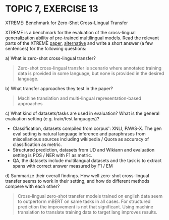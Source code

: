 # TOPIC 7, EXERCISE 13

XTREME:  Benchmark for Zero-Shot Cross-Lingual Transfer

XTREME is a benchmark for the evaluation of the cross-lingual generalization ability of pre-trained multilingual models. Read the relevant parts of the XTREME [paper](https://arxiv.org/pdf/2003.11080.pdf), [alternative](http://proceedings.mlr.press/v119/hu20b/hu20b.pdf) and write a short answer (a few sentences) for the following questions:

a) What is zero-shot cross-lingual transfer?

> Zero-shot cross-lingual transfer is scenario where annotated training data is provided in some language, but none is provided in the desired language.

b) What transfer approaches they test in the paper?

> Machine translation and multi-lingual representation-based approaches

c) What kind of datasets/tasks are used in evaluation? What is the general evaluation setting (e.g. train/test languages)?

* Classification, datasets compiled from corpus': XNLI, PAWS-X. The gen eval setting is natural language inference and paraphrases from miscellanious sources including wikipedia / Quora as accuracy of classification as metric.
* Structured prediction, datasets from UD and Wikiann and evaluation setting is POS / NER with F1 as metric.
* QA, the datasets include multilangual datasets and the task is to extract spans with correct answer measured by F1 / EM

d) Summarize their overall findings. How well zero-shot cross-lingual transfer seems to work in their setting, and how do different methods compere with each other?

> Cross-lingual zero-shot transfer models trained on english data seem to outperform mBERT on same tasks in all cases. For structured prediction the improvement is not that significant. Using machine translation to translate training data to target lang improves results.